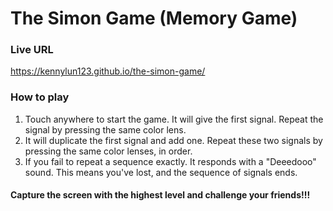 # The Simon Game (Memory Game)

### Live URL
https://kennylun123.github.io/the-simon-game/

### How to play
1. Touch anywhere to start the game. It will give the first signal. Repeat the signal by pressing the same color lens.
2. It will duplicate the first signal and add one. Repeat these two signals by pressing the same color lenses, in order.
3. If you fail to repeat a sequence exactly. It responds with a "Deeedooo" sound. This means you've lost, and the sequence of signals ends.

#### Capture the screen with the highest level and challenge your friends!!!
